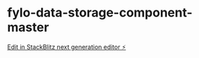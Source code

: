 # fylo-data-storage-component-master

[Edit in StackBlitz next generation editor ⚡️](https://stackblitz.com/~/github.com/afrad07/fylo-data-storage-component-master)